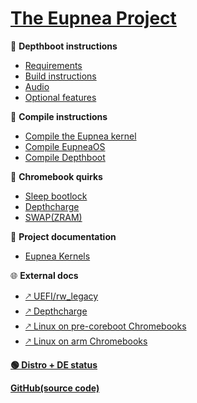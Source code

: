 # [The Eupnea Project](/)

📜 **Depthboot instructions**

- [Requirements](/depthboot-pages/requirements.md "Depthboot - Requirements")
- [Build instructions](/depthboot-pages/build-instructions.md "Depthboot - Build instructions")
- [Audio](/depthboot-pages/audio.md "Depthboot - Audio")
- [Optional features](/depthboot-pages/optional.md "Depthboot - Optional features")

🔨 **Compile instructions**

- [Compile the Eupnea kernel](/compile-pages/compile-kernel.md "Eupnea - Compile kernel")
- [Compile EupneaOS](/compile-pages/compile-eupneaos.md "EupneaOS - Compile EupneaOS")
- [Compile Depthboot](/depthboot-pages/requirements.md "Depthboot - Requirements")

📖 **Chromebook quirks**

- [Sleep bootlock](/eupnea-pages/bootlock.md "Eupnea - Bootlock")
- [Depthcharge](/eupnea-pages/depthcharge.md "Eupnea - Depthcharge")
- [SWAP(ZRAM)](/eupnea-pages/ram-extensions.md "Eupnea - SWAP(ZRAM)")

📖 **Project documentation**

- [Eupnea Kernels](/dev-pages/kernels.md  "Eupnea - Kernels")

🌐 **External docs**

- [🡕 UEFI/rw_legacy](https://mrchromebox.tech/#bootmodes)
- [🡕 Depthcharge](https://libreboot.org/docs/depthcharge/)
- [🡕 Linux on pre-coreboot Chromebooks](https://github.com/nh2/chrubuntu-anyos)
- [🡕 Linux on arm Chromebooks](https://github.com/Maccraft123/Cadmium)

**[🟢 Distro + DE status](https://docs.google.com/spreadsheets/d/1-zIX8lWEXVcO71xCuzvZpHvCUizrU7csKfJusqB2CYM)**

**[GitHub(source code)](https://github.com/eupnea-linux/eupnea-builder)**  

